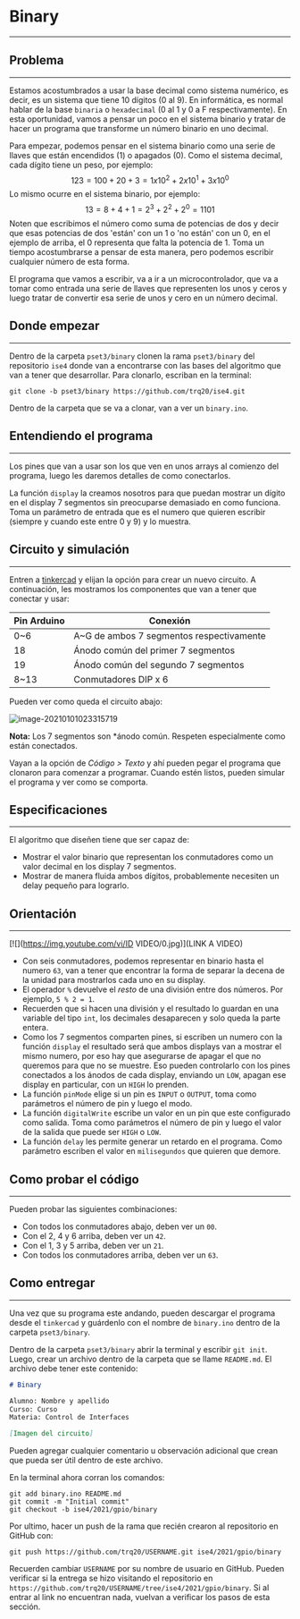 # Binary
---
## Problema

---

Estamos acostumbrados a usar la base decimal como sistema numérico, es decir, es un sistema que tiene 10 dígitos (0 al 9). En informática, es normal hablar de la base `binaria` o `hexadecimal` (0 al 1 y 0 a F respectivamente). En esta oportunidad, vamos a pensar un poco en el sistema binario y tratar de hacer un programa que transforme un número binario en uno decimal.

Para empezar, podemos pensar en el sistema binario como una serie de llaves que están encendidos (1) o apagados (0). Como el sistema decimal, cada dígito tiene un peso, por ejemplo:
$$
123 = 100 + 20 + 3 = 1 x 10^2 + 2 x 10^1 + 3 x 10^0
$$
Lo mismo ocurre en el sistema binario, por ejemplo:
$$
13 = 8 + 4 + 1 = 2^3 + 2^2 + 2^0 = 1101
$$
Noten que escribimos el número como suma de potencias de dos y decir que esas potencias de dos 'están' con un 1 o 'no están' con un 0, en el ejemplo de arriba, el 0 representa que falta la potencia de 1. Toma un tiempo acostumbrarse a pensar de esta manera, pero podemos escribir cualquier número de esta forma.

El programa que vamos a escribir, va a ir a un microcontrolador, que va a tomar como entrada una serie de llaves que representen los unos y ceros y luego tratar de convertir esa serie de unos y cero en un número decimal.



## Donde empezar

---

Dentro de la carpeta `pset3/binary` clonen la rama `pset3/binary` del repositorio `ise4` donde van a encontrarse con las bases del algoritmo que van a tener que desarrollar. Para clonarlo, escriban en la terminal:

```
git clone -b pset3/binary https://github.com/trq20/ise4.git
```

Dentro de la carpeta que se va a clonar, van a ver un `binary.ino`. 



## Entendiendo el programa

---

Los pines que van a usar son los que ven en unos arrays al comienzo del programa, luego les daremos detalles de como conectarlos.

La función `display` la creamos nosotros para que puedan mostrar un dígito en el display 7 segmentos sin preocuparse demasiado en como funciona. Toma un parámetro de entrada que es el numero que quieren escribir (siempre y cuando este entre 0 y 9) y lo muestra.



## Circuito y simulación

---

Entren a [tinkercad](https://www.tinkercad.com/) y elijan la opción para crear un nuevo circuito. A continuación, les mostramos los componentes que van a tener que conectar y usar:

| Pin Arduino | Conexión                                 |
| ----------- | ---------------------------------------- |
| 0~6         | A~G de ambos 7 segmentos respectivamente |
| 18          | Ánodo común del primer 7 segmentos       |
| 19          | Ánodo común del segundo 7 segmentos      |
| 8~13        | Conmutadores DIP x 6                     |

Pueden ver como queda el circuito abajo:

![image-20210101023315719](C:\Users\fabri\AppData\Roaming\Typora\typora-user-images\image-20210101023315719.png)

**Nota:** Los 7 segmentos son *ánodo común. Respeten especialmente como están conectados.

Vayan a la opción de *Código > Texto* y ahí pueden pegar el programa que clonaron para comenzar a programar. Cuando estén listos, pueden simular el programa y ver como se comporta.



## Especificaciones

---

El algoritmo que diseñen tiene que ser capaz de:

- Mostrar el valor binario que representan los conmutadores como un valor decimal en los display 7 segmentos.
- Mostrar de manera fluida ambos dígitos, probablemente necesiten un delay pequeño para lograrlo.



## Orientación

---

[![](https://img.youtube.com/vi/ID VIDEO/0.jpg)](LINK A VIDEO)

- Con seis conmutadores, podemos representar en binario hasta el numero `63`, van a tener que encontrar la forma de separar la decena de la unidad para mostrarlos cada uno en su display.
- El operador `%` devuelve el *resto* de una división entre dos números. Por ejemplo, `5 % 2 = 1`.
- Recuerden que si hacen una división y el resultado lo guardan en una variable del tipo `int`, los decimales desaparecen y solo queda la parte entera.
- Como los 7 segmentos comparten pines, si escriben un numero con la función `display` el resultado será que ambos displays van a mostrar el mismo numero, por eso hay que asegurarse de apagar el que no queremos para que no se muestre. Eso pueden controlarlo con los pines conectados a los ánodos de cada display, enviando un `LOW`, apagan ese display en particular, con un `HIGH` lo prenden.
- La función `pinMode` elige si un pin es `INPUT` o `OUTPUT`, toma como parámetros el número de pin y luego el modo.
- La función `digitalWrite` escribe un valor en un pin que este configurado como salida. Toma como parámetros el número de pin y luego el valor de la salida que puede ser `HIGH` o `LOW`.
- La función `delay` les permite generar un retardo en el programa. Como parámetro escriben el valor en `milisegundos` que quieren que demore.



## Como probar el código

---

Pueden probar las siguientes combinaciones:

- Con todos los conmutadores abajo, deben ver un `00`.
- Con el 2, 4 y 6 arriba, deben ver un `42`.
- Con el 1, 3 y 5 arriba, deben ver un `21`.
- Con todos los conmutadores arriba, deben ver un `63`.



## Como entregar

---

Una vez que su programa este andando, pueden descargar el programa desde el `tinkercad` y guárdenlo con el nombre de `binary.ino` dentro de la carpeta `pset3/binary`.

Dentro de la carpeta `pset3/binary` abrir la terminal y escribir `git init`. Luego, crear un archivo dentro de la carpeta que se llame `README.md`. El archivo debe tener este contenido:

  ```markdown
# Binary

Alumno: Nombre y apellido
Curso: Curso
Materia: Control de Interfaces

[Imagen del circuito]
  ```

Pueden agregar cualquier comentario u observación adicional que crean que pueda ser útil dentro de este archivo.

En la terminal ahora corran los comandos:

```
git add binary.ino README.md
git commit -m "Initial commit"
git checkout -b ise4/2021/gpio/binary
```

Por ultimo, hacer un push de la rama que recién crearon al repositorio en GitHub con:

  ```
git push https://github.com/trq20/USERNAME.git ise4/2021/gpio/binary
  ```

Recuerden cambiar `USERNAME` por su nombre de usuario en GitHub. Pueden verificar si la entrega se hizo visitando el repositorio en `https://github.com/trq20/USERNAME/tree/ise4/2021/gpio/binary`. Si al entrar al link no encuentran nada, vuelvan a verificar los pasos de esta sección.

